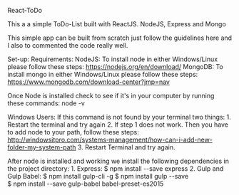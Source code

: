 React-ToDo

This a a simple ToDo-List built with ReactJS. NodeJS, Express and Mongo

This simple app can be built from scratch just follow the guidelines here and I also to commented the code really well.

Set-up:
Requirements:
NodeJS: To install node in either Windows/Linux please follow these steps: https://nodejs.org/en/download/
MongoDB: To install mongo in either Windows/Linux please follow these steps: https://www.mongodb.com/download-center?jmp=nav

Once Node is installed check to see if it's in your computer by running these commands:
  node -v

Windows Users: If this command is not found by your terminal two things:
    1. Restart the terminal and try again
    2. If step 1 does not work. Then you have to add node to your path, follow these steps: http://windowsitpro.com/systems-management/how-can-i-add-new-folder-my-system-path
    3. Restart Terminal and try again.

After node is installed and working we install the following dependencies in the project directory:
      1. Express:
       $ npm install --save express
      2. Gulp and Gulp Babel:
       $ npm install gulp-cli -g
       $ npm install gulp --save   
       $ npm install --save gulp-babel babel-preset-es2015
